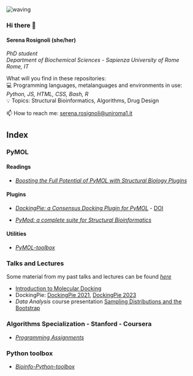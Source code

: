 ![waving](https://capsule-render.vercel.app/api?type=waving&height=200&text=Keep%20it%20Simple&color=gradient&fontSize=15&fontAlign=80)

### Hi there 👋

#### Serena Rosignoli (she/her)
*PhD student <br />
Department of Biochemical Sciences - Sapienza University of Rome <br />
Rome, IT <br />*

What will you find in these repositories: <br />
:computer: Programming languages, metalanguages and environments in use: *Python, JS, HTML, CSS, Bash, R* <br />
:bulb: Topics: Structural Bioinformatics, Algorithms, Drug Design


📫 How to reach me: serena.rosignoli@uniroma1.it


## Index

### PyMOL

#### Readings 

- [*Boosting the Full Potential of PyMOL with Structural Biology Plugins*](https://doi.org/10.3390/biom12121764)

#### Plugins

- [*DockingPie: a Consensus Docking Plugin for PyMOL*](https://github.com/paiardin/DockingPie "GitHub repository") - [DOI](https://doi.org/10.1093/bioinformatics/btac452 "Rosignoli et al., Bioinformatics, 2022")

- [*PyMod: a complete suite for Structural Bioinformatics*](https://github.com/pymodproject/pymod)

#### Utilities 

- [*PyMOL-toolbox*](https://github.com/SerenaRosi/PyMOL-toolbox)

### Talks and Lectures

Some material from my past talks and lectures can be found [*here*](https://github.com/SerenaRosi/SerenaRosi_lectures)

* [Introduction to Molecular Docking](https://github.com/SerenaRosi/SerenaRosi_lectures/blob/main/Docking_introduction.pdf)
* DockingPie: [DockingPie 2021](https://github.com/SerenaRosi/SerenaRosi_lectures/blob/main/Poster_dockingpie_2021.pdf), [DockingPie 2023](https://github.com/SerenaRosi/SerenaRosi_lectures/blob/main/poster_dockingpie_2023.pdf)
* *Data Analysis* course presentation [Sampling Distributions and the Bootstrap](https://github.com/SerenaRosi/SerenaRosi_lectures/blob/main/sampling_distributions.pdf)

### Algorithms Specialization - Stanford - Coursera 

- [*Programming Assignments*](https://github.com/SerenaRosi/AlgorithmsSpecializationStanford)

### Python toolbox
- [*Bioinfo-Python-toolbox*](https://github.com/SerenaRosi/Bioinfo-Python-toolbox)

